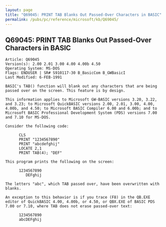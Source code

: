 ```yaml
---
layout: page
title: "Q69045: PRINT TAB Blanks Out Passed-Over Characters in BASIC"
permalink: /pubs/pc/reference/microsoft/kb/Q69045/
---
```


## Q69045: PRINT TAB Blanks Out Passed-Over Characters in BASIC

	Article: Q69045
	Version(s): 2.00 2.01 3.00 4.00 4.00b 4.50
	Operating System: MS-DOS
	Flags: ENDUSER | SR# S910117-30 B_BasicCom B_GWBasicI
	Last Modified: 6-FEB-1991
	
	BASIC's TAB() function will blank out any characters that are being
	passed over on the screen. This feature is by design.
	
	This information applies to Microsoft GW-BASIC versions 3.20, 3.22,
	and 3.23; to Microsoft QuickBASIC versions 2.00, 2.01, 3.00, 4.00,
	4.00b, and 4.50; to Microsoft BASIC Compiler 6.00 and 6.00b; and to
	Microsoft BASIC Professional Development System (PDS) versions 7.00
	and 7.10 for MS-DOS.
	
	Consider the following code:
	
	      CLS
	      PRINT "1234567890"
	      PRINT "abcdefghij"
	      LOCATE 2,1
	      PRINT TAB(4); "DEF"
	
	This program prints the following on the screen:
	
	      1234567890
	         DEFghij
	
	The letters "abc", which TAB passed over, have been overwritten with
	blanks.
	
	An exception to this behavior is if you trace (F8) in the QB.EXE
	editor of QuickBASIC 4.00, 4.00b, or 4.50, or QBX.EXE of BASIC PDS
	7.00 or 7.10, where TAB does not erase passed-over text:
	
	      1234567890
	      abcDEFghij

